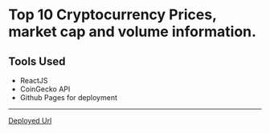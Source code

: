 # Top 10 Cryptocurrency Prices, market cap and volume information.

## Tools Used
- ReactJS
- CoinGecko API
- Github Pages for deployment
---
[Deployed Url](https://indahud.github.io/cryptoprice/)
